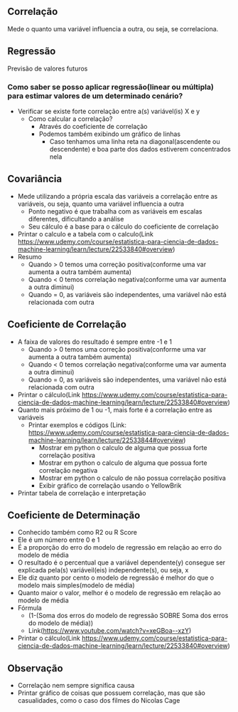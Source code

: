 ## Correlação

Mede o quanto uma variável influencia a outra, ou seja, se correlaciona.

## Regressão
Previsão de valores futuros
	
### Como saber se posso aplicar regressão(linear ou múltipla) para estimar valores de um determinado cenário?
- Verificar se existe forte correlação entre a(s) variável(is) X e y
  - Como calcular a correlação?
    - Através do coeficiente de correlação
    - Podemos também exibindo um gráfico de linhas
      - Caso tenhamos uma linha reta na diagonal(ascendente ou descendente) e boa parte dos dados estiverem concentrados nela			

 ## Covariância
 - Mede utilizando a própria escala das variáveis a correlação entre as variáveis, ou seja, quanto uma variável influencia a outra
   - Ponto negativo é que trabalha com as variáveis em escalas diferentes, dificultando a análise
   - Seu cálculo é a base para o cálculo do coeficiente de correlação
 - Printar o calculo e a tabela com o calculo(Link https://www.udemy.com/course/estatistica-para-ciencia-de-dados-machine-learning/learn/lecture/22533840#overview)
 - Resumo
   - Quando > 0 temos uma correção positiva(conforme uma var aumenta a outra também aumenta)
   - Quando < 0 temos correlação negativa(conforme uma var aumenta a outra diminui)
   - Quando = 0, as variáveis são independentes, uma variável não está relacionada com outra

## Coeficiente de Correlação
- A faixa de valores do resultado é sempre entre -1 e 1
  - Quando > 0 temos uma correção positiva(conforme uma var aumenta a outra também aumenta)
  - Quando < 0 temos correlação negativa(conforme uma var aumenta a outra diminui)
  - Quando = 0, as variáveis são independentes, uma variável não está relacionada com outra
- Printar o cálculo(Link https://www.udemy.com/course/estatistica-para-ciencia-de-dados-machine-learning/learn/lecture/22533840#overview)			
- Quanto mais próximo de 1 ou -1, mais forte é a correlação entre as variáveis
  - Printar exemplos e códigos (Link: https://www.udemy.com/course/estatistica-para-ciencia-de-dados-machine-learning/learn/lecture/22533844#overview)
    - Mostrar em python o calculo de alguma que possua forte correlação positiva
    - Mostrar em python o calculo de alguma que possua forte correlação negativa
    - Mostrar em python o calculo de não possua correlação positiva
    - Exibir gráfico de correlação usando o YellowBrik
- Printar tabela de correlação e interpretação

## Coeficiente de Determinação
- Conhecido também como R2 ou R Score
- Ele é um número entre 0 e 1
- É a proporção do erro do modelo de regressão em relação ao erro do modelo de média	
- O resultado é o percentual que a variável dependente(y) consegue ser explicada pela(s) variáveil(eis) independente(s), ou seja, x
- Ele diz quanto por cento o modelo de regressão é melhor do que o modelo mais simples(modelo de média)
- Quanto maior o valor, melhor é o modelo de regressão em relação ao modelo de média
- Fórmula
  - (1-(Soma dos erros do modelo de regressão SOBRE Soma dos erros do modelo de média))
  - Link(https://www.youtube.com/watch?v=xeGBoa--xzY)
- Printar o cálculo(Link https://www.udemy.com/course/estatistica-para-ciencia-de-dados-machine-learning/learn/lecture/22533840#overview)	

## Observação
- Correlação nem sempre significa causa
- Printar gráfico de coisas que possuem correlação, mas que são casualidades, como o caso dos filmes do Nicolas Cage

